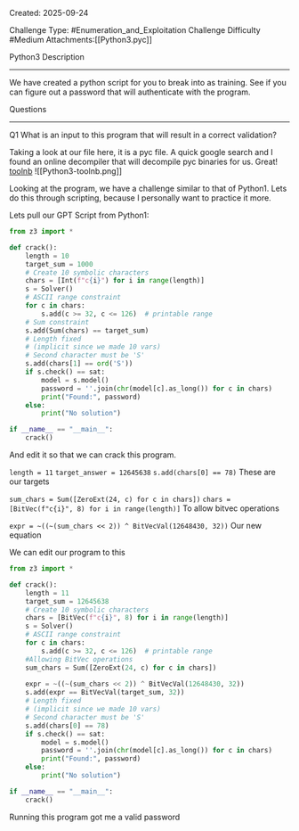 Created: 2025-09-24

Challenge Type: #Enumeration_and_Exploitation 
Challenge Difficulty #Medium 
Attachments:[[Python3.pyc]]

Python3
Description
***
We have created a python script for you to break into as training. See if you can figure out a password that will authenticate with the program.

Questions
***
Q1
What is an input to this program that will result in a correct validation?

Taking a look at our file here, it is a pyc file. A quick google search and I found an online decompiler that will decompile pyc binaries for us. Great!
[toolnb](https://www.toolnb.com/tools-lang-en/pyc.html)
![[Python3-toolnb.png]]

Looking at the program, we have a challenge similar to that of Python1. Lets do this through scripting, because I personally want to practice it more.

Lets pull our GPT Script from Python1:
```python
from z3 import *

def crack():
    length = 10
    target_sum = 1000
    # Create 10 symbolic characters
    chars = [Int(f"c{i}") for i in range(length)]
    s = Solver()
    # ASCII range constraint
    for c in chars:
        s.add(c >= 32, c <= 126)  # printable range
    # Sum constraint
    s.add(Sum(chars) == target_sum)
    # Length fixed
    # (implicit since we made 10 vars)
    # Second character must be 'S'
    s.add(chars[1] == ord('S'))
    if s.check() == sat:
        model = s.model()
        password = ''.join(chr(model[c].as_long()) for c in chars)
        print("Found:", password)
    else:
        print("No solution")

if __name__ == "__main__":
    crack()
```

And edit it so that we can crack this program.

`length = 11`
`target_answer = 12645638`
`s.add(chars[0] == 78)`
These are our targets

`sum_chars = Sum([ZeroExt(24, c) for c in chars])`
`chars = [BitVec(f"c{i}", 8) for i in range(length)]`
To allow bitvec operations

`expr = ~((~(sum_chars << 2)) ^ BitVecVal(12648430, 32))`
Our new equation

We can edit our program to this

```python
from z3 import *

def crack():
    length = 11
    target_sum = 12645638
    # Create 10 symbolic characters
    chars = [BitVec(f"c{i}", 8) for i in range(length)]
    s = Solver()
    # ASCII range constraint
    for c in chars:
        s.add(c >= 32, c <= 126)  # printable range
    #Allowing BitVec operations
    sum_chars = Sum([ZeroExt(24, c) for c in chars])
    
    expr = ~((~(sum_chars << 2)) ^ BitVecVal(12648430, 32))
    s.add(expr == BitVecVal(target_sum, 32))
    # Length fixed
    # (implicit since we made 10 vars)
    # Second character must be 'S'
    s.add(chars[0] == 78)
    if s.check() == sat:
        model = s.model()
        password = ''.join(chr(model[c].as_long()) for c in chars)
        print("Found:", password)
    else:
        print("No solution")

if __name__ == "__main__":
    crack()
```

Running this program got me a valid password